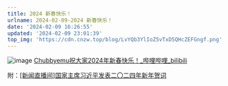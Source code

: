 ```yaml
---
title: 2024 新春快乐！
urlname: 2024-02-09-2024 新春快乐！
date: '2024-02-09 16:26:55'
updated: '2024-02-09 23:01:39'
top_img: 'https://cdn.cnzw.top/blog/LvYQb3YlIoZ5vTxD5QHcZEFGngf.png'
---
```

![image](LvYQb3YlIoZ5vTxD5QHcZEFGngf)
[Chubbyemu祝大家2024年新春快乐！_哔哩哔哩_bilibili](https://www.bilibili.com/video/BV16v42117Ko)



附：[[新闻直播间]国家主席习近平发表二〇二四年新年贺词](https://tv.cctv.com/2024/01/01/VIDExWl1StPlxt0lE4yI99r7240101.shtml)
